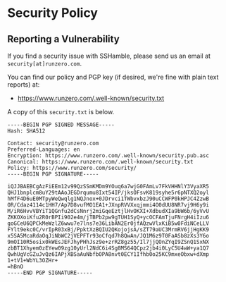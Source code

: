 # Security Policy

## Reporting a Vulnerability

If you find a security issue with SSHamble, please send us an email at `security[at]runzero.com`.

You can find our policy and PGP key (if desired, we're fine with plain text reports) at:
  - https://www.runzero.com/.well-known/security.txt

A copy of this `security.txt` is below.

```
-----BEGIN PGP SIGNED MESSAGE-----
Hash: SHA512

Contact: security@runzero.com
Preferred-Languages: en
Encryption: https://www.runzero.com/.well-known/security.pub.asc
Canonical: https://www.runzero.com/.well-known/security.txt
Policy: https://www.runzero.com/security/
-----BEGIN PGP SIGNATURE-----

iQJJBAEBCgAzFiEEm12v99QzSSmKMDm9YOuq6a7wjG0FAmLv7FkVHHNlY3VyaXR5
QHJ1bnplcm8uY29tAAoJEGDrqumu8Ixt54IP/jksOFsvK819syhe5r6pNTXQ2oyl
hMfF4D6uE0MTpyWeQwqlg1NQJnox+0JDrvci1TWbvxbzJ90uCCWFP0kHPJC4ZzwB
OR/Cdaz4114c1HH7/Ap7D8vufMO1EA1+JXnpRVVXxqjmmi4O0dUU8NR7vj9H6y9i
M/iR6HvvVBYiT1QGnfu2dCsNnrj2miGqeEztjlHvOKXI+XdbudXIa9bW6b/6yVvU
ZKKOXoiKfu2R0rBPIi902e4m/jTBPb2pw9gTUH1SyQ+ycOCFAmTjuFNrgH4iIzu6
goGCeU6QPCkMeWzlZ6wwu7e7lns7e36LibAN2Er0jfAQzwVlxKiB5w0FdiNCeLLV
FYlt9ekc0C/vrIpR03xBj/PpktXzBQIU2QKojojsA/sZT79aUC3MrmRV6jjHgKK9
x5SA5McaRdaOqJiNbWC2jVEPFTr93oCfqd7h8QwAn/JQ1M6z9T0FaASb8zXs3Y6o
9mOI10R5osix0kWEsJEFJhyPHhJsz9e+zrRZ8gz55/Il7jjQOnZYqI9ZSnQ1SxNX
zbBT1Xhyem0zEYew09zg10yUrl2NdC6i4Sg8MS64QCpz2jb4i0LyC5U4wW+ya1Q7
QwhUgVcGZuJvQz6IAPjXBSaAuNbfbOPA8nvt0ECY1Ifhb0o25KC9mxeObxw+dXmp
1+tV1+WbYL3OZHr+
=hBnO
-----END PGP SIGNATURE-----
```
